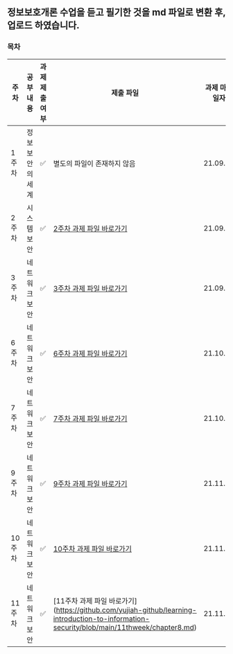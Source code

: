 ## 정보보호개론 수업을 듣고 필기한 것을 md 파일로 변환 후, 업로드 하였습니다.
### 목차
| 주차 | 공부 내용 | 과제 제출 여부 | 제출 파일| 과제 마감 일자 |
|----|----|----|----|----|
| 1주차| 정보 보안의 세계 |  ✅ | 별도의 파일이 존재하지 않음  |21.09.09|
| 2주차 | 시스템 보안  |  ✅  | [2주차 과제 파일 바로가기](https://github.com/yujiah-github/learning-introduction-to-information-security/blob/main/2ndweek/chapter2.md)  |21.09.16| 
| 3주차| 네트워크 보안  |  ✅   | [3주차 과제 파일 바로가기](https://github.com/yujiah-github/learning-introduction-to-information-security/blob/main/3rdweek/chapter3.md)   |21.09.23|
| 6주차| 네트워크 보안  |  ✅   | [6주차 과제 파일 바로가기](https://github.com/yujiah-github/learning-introduction-to-information-security/blob/main/6thweek/chapter4.md)   |21.10.14|
| 7주차| 네트워크 보안  |  ✅   | [7주차 과제 파일 바로가기](https://github.com/yujiah-github/learning-introduction-to-information-security/blob/main/3rdweek/3rdweek.md)   |21.10.21|
| 9주차| 네트워크 보안  |  ✅   | [9주차 과제 파일 바로가기](https://github.com/yujiah-github/learning-introduction-to-information-security/blob/main/9thweek/chapter6.md)  |21.11.04|
| 10주차| 네트워크 보안  |  ✅  | [10주차 과제 파일 바로가기](https://github.com/yujiah-github/learning-introduction-to-information-security/blob/main/10thweek/chapter7.md)   |21.11.11|
| 11주차| 네트워크 보안  |  ✅   | [11주차 과제 파일 바로가기] (https://github.com/yujiah-github/learning-introduction-to-information-security/blob/main/11thweek/chapter8.md) |21.11.18|
